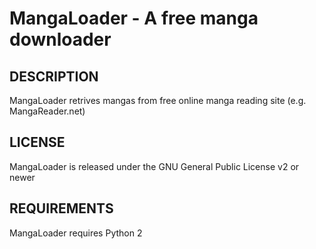 MangaLoader - A free manga downloader
=====================================

DESCRIPTION
-----------
MangaLoader retrives mangas from free online manga reading site (e.g. MangaReader.net)


LICENSE
-------
MangaLoader is released under the GNU General Public License v2 or newer


REQUIREMENTS
------------
MangaLoader requires Python 2